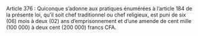 Article 376 : Quiconque s’adonne aux pratiques énumérées à l’article 184 de la présente loi, qu’il soit chef traditionnel ou chef religieux, est puni de six (06) mois à deux (02) ans d’emprisonnement et d’une amende de cent mille (100 000) à deux cent (200 000) francs CFA.